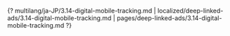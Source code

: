 {? multilang/ja-JP/3.14-digital-mobile-tracking.md | localized/deep-linked-ads/3.14-digital-mobile-tracking.md | pages/deep-linked-ads/3.14-digital-mobile-tracking.md ?}
